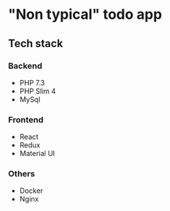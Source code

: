 # "Non typical" todo app
## Tech stack
### Backend
- PHP 7.3
- PHP Slim 4
- MySql

### Frontend 
- React
- Redux
- Material UI

### Others
- Docker
- Nginx
